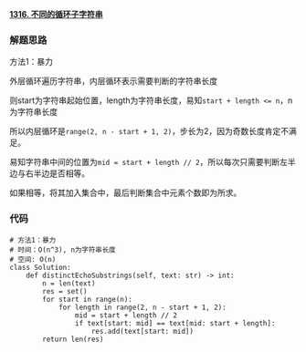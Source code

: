 **[1316. 不同的循环子字符串](https://leetcode-cn.com/problems/distinct-echo-substrings/)**



### 解题思路
方法1：暴力

外层循环遍历字符串，内层循环表示需要判断的字符串长度

则start为字符串起始位置，length为字符串长度，易知`start + length <= n`，n为字符串长度

所以内层循环是`range(2, n - start + 1, 2)`，步长为2，因为奇数长度肯定不满足。

易知字符串中间的位置为`mid = start + length // 2`，所以每次只需要判断左半边与右半边是否相等。

如果相等，将其加入集合中，最后判断集合中元素个数即为所求。



### 代码

```python3
# 方法1：暴力
# 时间：O(n^3), n为字符串长度
# 空间: O(n)
class Solution:
    def distinctEchoSubstrings(self, text: str) -> int:
        n = len(text)
        res = set()
        for start in range(n):
            for length in range(2, n - start + 1, 2):
                mid = start + length // 2
                if text[start: mid] == text[mid: start + length]:
                    res.add(text[start: mid])               
        return len(res)
```
